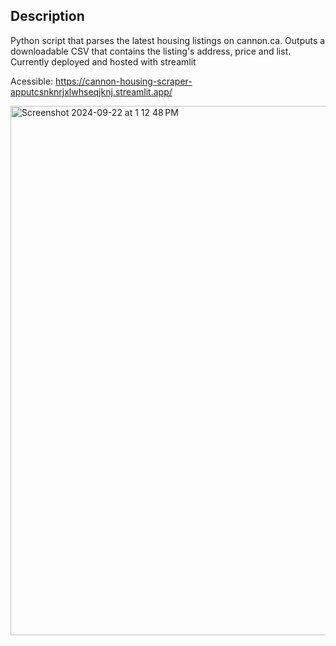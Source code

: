 ## Description

Python script that parses the latest housing listings on cannon.ca. 
Outputs a downloadable CSV that contains the listing's address, price and list.
Currently deployed and hosted with streamlit

Acessible: https://cannon-housing-scraper-apputcsnknrjxlwhseqjknj.streamlit.app/

<img width="847" alt="Screenshot 2024-09-22 at 1 12 48 PM" src="https://github.com/user-attachments/assets/5453b627-d484-4f3b-8e4f-2e05fa2bd13c">
